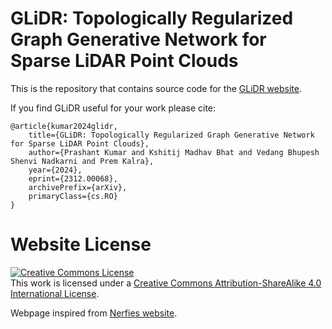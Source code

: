 # GLiDR: Topologically Regularized Graph Generative Network for Sparse LiDAR Point Clouds

This is the repository that contains source code for the [GLiDR website](https://kshitijbhat.github.io/glidr).

If you find GLiDR useful for your work please cite:
```
@article{kumar2024glidr,
    title={GLiDR: Topologically Regularized Graph Generative Network for Sparse LiDAR Point Clouds},
    author={Prashant Kumar and Kshitij Madhav Bhat and Vedang Bhupesh Shenvi Nadkarni and Prem Kalra},
    year={2024},
    eprint={2312.00068},
    archivePrefix={arXiv},
    primaryClass={cs.RO}  
}
```

# Website License
<a rel="license" href="http://creativecommons.org/licenses/by-sa/4.0/"><img alt="Creative Commons License" style="border-width:0" src="https://i.creativecommons.org/l/by-sa/4.0/88x31.png" /></a><br />This work is licensed under a <a rel="license" href="http://creativecommons.org/licenses/by-sa/4.0/">Creative Commons Attribution-ShareAlike 4.0 International License</a>.

Webpage inspired from [Nerfies website](https://nerfies.github.io/).
